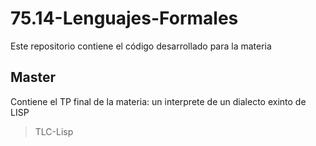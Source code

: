 # 75.14-Lenguajes-Formales

Este repositorio contiene el código desarrollado para la materia

## Master

Contiene el TP final de la materia: un interprete de un dialecto exinto de LISP

> TLC-Lisp
